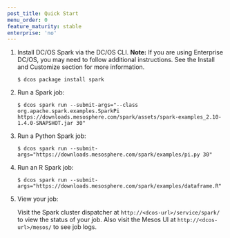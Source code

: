 ```yaml
---
post_title: Quick Start
menu_order: 0
feature_maturity: stable
enterprise: 'no'
---
```


1.  Install DC/OS Spark via the DC/OS CLI. **Note:** If you are using Enterprise DC/OS, you may need to follow additional instructions. See the Install and Customize section for more information.

        $ dcos package install spark

1.  Run a Spark job:

        $ dcos spark run --submit-args="--class org.apache.spark.examples.SparkPi https://downloads.mesosphere.com/spark/assets/spark-examples_2.10-1.4.0-SNAPSHOT.jar 30"

1.  Run a Python Spark job:

        $ dcos spark run --submit-args="https://downloads.mesosphere.com/spark/examples/pi.py 30"

1.  Run an R Spark job:

        $ dcos spark run --submit-args="https://downloads.mesosphere.com/spark/examples/dataframe.R"

1.  View your job:

    Visit the Spark cluster dispatcher at
`http://<dcos-url>/service/spark/` to view the status of your job.
Also visit the Mesos UI at `http://<dcos-url>/mesos/` to see job logs.
